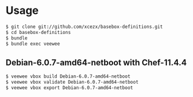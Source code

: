 Usage
=====

```sh
$ git clone git://github.com/xcezx/basebox-definitions.git
$ cd basebox-definitions
$ bundle
$ bundle exec veewee
```

Debian-6.0.7-amd64-netboot with Chef-11.4.4
-------------------------------------------

```sh
$ veewee vbox build Debian-6.0.7-amd64-netboot
$ veewee vbox validate Debian-6.0.7-amd64-netboot
$ veewee vbox export Debian-6.0.7-amd64-netboot
```
